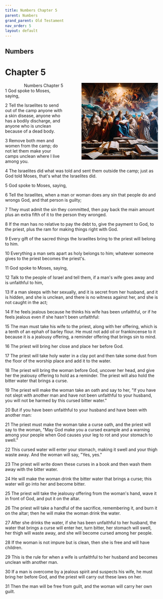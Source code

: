 ```yaml
---
title: Numbers Chapter 5
parent: Numbers
grand_parent: Old Testament
nav_order: 5
layout: default
---
```


## Numbers

# Chapter 5

<div style="clear: both; text-align: right;">
    <div style="max-width: 50%; height: auto; float: right; margin: 0 0 10px 10px; padding-left: 10%;">
        <img src="/assets/Image/Numbers/500/5.jpg" alt="Numbers Chapter 5" class="chapter-image">
    </div>
    <figcaption style="font-size: 14px; text-align: right;">Numbers Chapter 5</figcaption>
</div>
1 God spoke to Moses, saying,

2 Tell the Israelites to send out of the camp anyone with a skin disease, anyone who has a bodily discharge, and anyone who is unclean because of a dead body.

3 Remove both men and women from the camp; do not let them make your camps unclean where I live among you.

4 The Israelites did what was told and sent them outside the camp; just as God told Moses, that's what the Israelites did.

5 God spoke to Moses, saying,

6 Tell the Israelites, when a man or woman does any sin that people do and wrongs God, and that person is guilty;

7 They must admit the sin they committed, then pay back the main amount plus an extra fifth of it to the person they wronged.

8 If the man has no relative to pay the debt to, give the payment to God, to the priest, plus the ram for making things right with God.

9 Every gift of the sacred things the Israelites bring to the priest will belong to him.

10 Everything a man sets apart as holy belongs to him; whatever someone gives to the priest becomes the priest's.

11 God spoke to Moses, saying,

12 Talk to the people of Israel and tell them, if a man's wife goes away and is unfaithful to him,

13 If a man sleeps with her sexually, and it is secret from her husband, and it is hidden, and she is unclean, and there is no witness against her, and she is not caught in the act;

14 If he feels jealous because he thinks his wife has been unfaithful, or if he feels jealous even if she hasn't been unfaithful:

15 The man must take his wife to the priest, along with her offering, which is a tenth of an ephah of barley flour. He must not add oil or frankincense to it because it is a jealousy offering, a reminder offering that brings sin to mind.

16 The priest will bring her close and place her before God.

17 The priest will take holy water in a clay pot and then take some dust from the floor of the worship place and add it to the water.

18 The priest will bring the woman before God, uncover her head, and give her the jealousy offering to hold as a reminder. The priest will also hold the bitter water that brings a curse.

19 The priest will make the woman take an oath and say to her, "If you have not slept with another man and have not been unfaithful to your husband, you will not be harmed by this cursed bitter water."

20 But if you have been unfaithful to your husband and have been with another man:

21 The priest must make the woman take a curse oath, and the priest will say to the woman, "May God make you a cursed example and a warning among your people when God causes your leg to rot and your stomach to swell."

22 This cursed water will enter your stomach, making it swell and your thigh waste away. And the woman will say, "Yes, yes."

23 The priest will write down these curses in a book and then wash them away with the bitter water.

24 He will make the woman drink the bitter water that brings a curse; this water will go into her and become bitter.

25 The priest will take the jealousy offering from the woman's hand, wave it in front of God, and put it on the altar.

26 The priest will take a handful of the sacrifice, remembering it, and burn it on the altar; then he will make the woman drink the water.

27 After she drinks the water, if she has been unfaithful to her husband, the water that brings a curse will enter her, turn bitter, her stomach will swell, her thigh will waste away, and she will become cursed among her people.

28 If the woman is not impure but is clean, then she is free and will have children.

29 This is the rule for when a wife is unfaithful to her husband and becomes unclean with another man.

30 If a man is overcome by a jealous spirit and suspects his wife, he must bring her before God, and the priest will carry out these laws on her.

31 Then the man will be free from guilt, and the woman will carry her own guilt.


